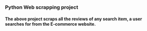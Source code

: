 ### Python Web scrapping project

#### The above project scraps all the reviews of any search item, a user searches for from the E-commerce website.